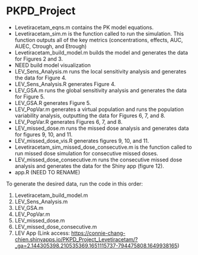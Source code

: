 # PKPD_Project

- Levetiracetam_eqns.m contains the PK model equations.
- Levetiracetam_sim.m is the function called to run the simulation. This function outputs all of the key metrics (concentrations, effects, AUC, AUEC, Ctrough, and Etrough)
- Levetiracetam_build_model.m builds the model and generates the data for Figures 2 and 3.
- NEED build model visualization
- LEV_Sens_Analysis.m runs the local sensitivity analysis and generates the data for Figure 4.
- LEV_Sens_Analysis.R generates Figure 4.
- LEV_GSA.m runs the global sensitivity analysis and generates the data for Figure 5.
- LEV_GSA.R generates Figure 5.
- LEV_PopVar.m generates a virtual population and runs the population variability analysis, outputting the data for Figures 6, 7, and 8.
- LEV_PopVar.R generates Figures 6, 7, and 8.
- LEV_missed_dose.m runs the missed dose analysis and generates data for figures 9, 10, and 11.
- LEV_missed_dose_vis.R generates figures 9, 10, and 11.
- Levetiracetam_sim_missed_dose_consecutive.m is the function called to run missed dose simulation for consecutive missed doses. 
- LEV_missed_dose_consecutive.m runs the consecutive missed dose analysis and generates the data for the Shiny app (figure 12).
- app.R (NEED TO RENAME)

To generate the desired data, run the code in this order:
1. Levetiracetam_build_model.m
2. LEV_Sens_Analysis.m
3. LEV_GSA.m
4. LEV_PopVar.m
5. LEV_missed_dose.m
6. LEV_missed_dose_consecutive.m
7. LEV App (Link access: https://connie-chang-chien.shinyapps.io/PKPD_Project_Levetiracetam/?_ga=2.144305398.210535369.1651115737-794475808.1649938165)
